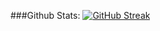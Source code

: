 ###Github Stats:
[![GitHub Streak](https://streak-stats.demolab.com?user=Overlay404&theme=transparent&hide_border=true&locale=ru&fire=00EB2D&background=000000&border=EB0000&stroke=0AEB29&ring=07D3EB)](https://git.io/streak-stats)
